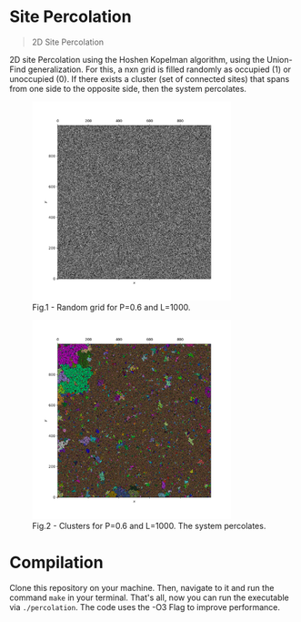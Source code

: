 Site Percolation
=====
> 2D Site Percolation

2D site Percolation using the Hoshen Kopelman algorithm, using the Union-Find generalization. For this, a nxn grid is filled randomly as occupied (1) or unoccupied (0). If there exists a cluster (set of connected sites) that spans from one side to the opposite side, then the system percolates.

<figure>
  <img src="./pic/Grid.png" width=350 height=350 aling="center" title="Grid">
  <figcaption>Fig.1 - Random grid for P=0.6 and L=1000. </figcaption>
</figure>

<figure>
  <img src="./pic/Cluster.png" width=350 height=350 aling="center" title="Cluster">
  <figcaption>Fig.2 - Clusters for P=0.6 and L=1000. The system percolates. </figcaption>
</figure>

# Compilation

Clone this repository on your machine. Then, navigate to it and run the command `make` in your terminal. That's all, now you can run the executable via `./percolation`. The code uses the -O3 Flag to improve performance.
